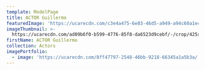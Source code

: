 ```yaml
---
template: ModelPage
title: ACTOR Guillermo
featuredImage: 'https://ucarecdn.com/c3e4a475-6e03-46d5-a949-a94c60a1ecaa/'
imageThumbnail: >-
  https://ucarecdn.com/ad09b6f0-b599-4776-85f8-da6523d9cebf/-/crop/425x530/25,84/-/preview/
firstName: ACTOR Guillermo
collection: Actors
imagePortfolio:
  - image: 'https://ucarecdn.com/8ff47797-2548-46bb-9218-66345a1a5b3a/'
---
```


